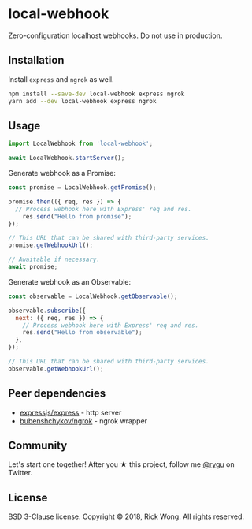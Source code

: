 # local-webhook

Zero-configuration localhost webhooks. Do not use in production.

## Installation

Install `express` and `ngrok` as well.

```bash
npm install --save-dev local-webhook express ngrok
yarn add --dev local-webhook express ngrok
```

## Usage

```js
import LocalWebhook from 'local-webhook';

await LocalWebhook.startServer();
```

Generate webhook as a Promise:
```js
const promise = LocalWebhook.getPromise();

promise.then(({ req, res }) => {
  // Process webhook here with Express' req and res.
    res.send("Hello from promise");
});

// This URL that can be shared with third-party services.
promise.getWebhookUrl(); 

// Awaitable if necessary.
await promise;
```

Generate webhook as an Observable:
```js
const observable = LocalWebhook.getObservable();

observable.subscribe({
  next: ({ req, res }) => {
    // Process webhook here with Express' req and res.
    res.send("Hello from observable");
  },
});

// This URL that can be shared with third-party services.
observable.getWebhookUrl(); 
```

## Peer dependencies

- [expressjs/express](https://github.com/expressjs/express) - http server
- [bubenshchykov/ngrok](https://github.com/bubenshchykov/ngrok) - ngrok wrapper

## Community

Let's start one together! After you ★ this project, follow me [@rygu](https://twitter.com/rygu) on Twitter.

## License

BSD 3-Clause license. Copyright © 2018, Rick Wong. All rights reserved.
